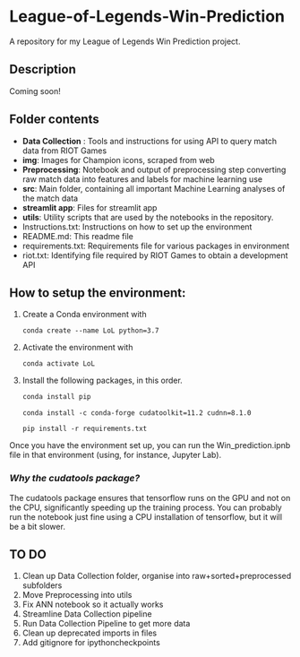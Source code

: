 # League-of-Legends-Win-Prediction
A repository for my League of Legends Win Prediction project.

## Description
Coming soon!

## Folder contents
- **Data Collection** : Tools and instructions for using API to query match data from RIOT Games
- **img**: Images for Champion icons, scraped from web
- **Preprocessing**: Notebook and output of preprocessing step converting raw match data into features and labels for machine learning use
- **src**: Main folder, containing all important Machine Learning analyses of the match data
- **streamlit app**: Files for streamlit app
- **utils**: Utility scripts that are used by the notebooks in the repository.
- Instructions.txt: Instructions on how to set up the environment
- README.md: This readme file
- requirements.txt: Requirements file for various packages in environment
- riot.txt: Identifying file required by RIOT Games to obtain a development API
        

## How to setup the environment:

1. Create a Conda environment with
    ```
    conda create --name LoL python=3.7
    ```
2. Activate the environment with
    ```
    conda activate LoL
    ```

3. Install the following packages, in this order.
    ```python 
    conda install pip
    ```
    ``` 
    conda install -c conda-forge cudatoolkit=11.2 cudnn=8.1.0
    ```    
    ``` 
    pip install -r requirements.txt
    ``` 
   

Once you have the environment set up, you can run the Win_prediction.ipnb file in that environment (using, for instance, Jupyter Lab). 

### *Why the cudatools package?*
The cudatools package ensures that tensorflow runs on the GPU and not on the CPU, significantly speeding up the training process. You can probably run the notebook just fine using a CPU installation of tensorflow, but it will be a bit slower. 

## TO DO
1. Clean up Data Collection folder, organise into raw+sorted+preprocessed subfolders
2. Move Preprocessing into utils
3. Fix ANN notebook so it actually works
4. Streamline Data Collection pipeline
5. Run Data Collection Pipeline to get more data
6. Clean up deprecated imports in files
7. Add gitignore for ipythoncheckpoints
